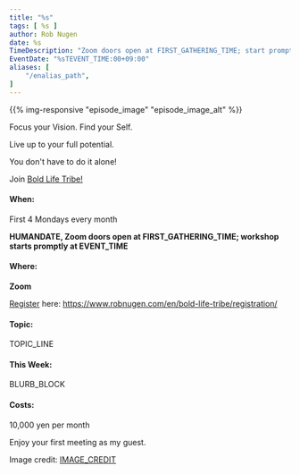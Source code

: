 ```yaml
---
title: "%s"
tags: [ %s ]
author: Rob Nugen
date: %s
TimeDescription: "Zoom doors open at FIRST_GATHERING_TIME; start promptly at EVENT_TIME"
EventDate: "%sTEVENT_TIME:00+09:00"
aliases: [
    "/enalias_path",
]
---
```


{{% img-responsive "episode_image" "episode_image_alt" %}}

Focus your Vision.  Find your Self.

Live up to your full potential.

You don't have to do it alone!

Join [Bold Life Tribe!](/en/bold-life-tribe/)

#### When:

First 4 Mondays every month

**HUMANDATE, Zoom doors open at FIRST_GATHERING_TIME; workshop starts promptly at EVENT_TIME**

#### Where:

**Zoom**

[Register](/en/bold-life-tribe/registration/) here: https://www.robnugen.com/en/bold-life-tribe/registration/

#### Topic:

TOPIC_LINE

#### This Week:

BLURB_BLOCK

#### Costs: ####

10,000 yen per month

Enjoy your first meeting as my guest.

<div class="note">Image credit:
<a href="IMAGE_CREDIT">IMAGE_CREDIT</a>
</div>
